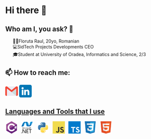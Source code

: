 

<h1> Hi there 👋 </h1>

<h2> Who am I, you ask? 🤔 </h2>
<ul style="list-style-type: none;">
<li>🤵🏻Floruta Raul, 20yo, Romanian
<li>💻SidTech Projects Developments CEO
<li>🎓Student at University of Oradea, Informatics and Science, 2/3
</ul>

<h2>📫 How to reach me:</h2>
<a href="mailto:floruta.raul25@email.com"><img src="./img/gmail.svg" width="40px" alt="gmail" /></a>
<a href="https://www.linkedin.com/in/raul-floruta-74993b203/"><img src="./img/linkedIn.svg" width="40px" alt="linkedIn" /></a>

<h2><u>Languages and Tools that I use</u></h2>
<img align="left" alt="C#" width="40px" src="https://raw.githubusercontent.com/devicons/devicon/2ae2a900d2f041da66e950e4d48052658d850630/icons/csharp/csharp-original.svg" style="padding-right:10px;"/>
<img align="left" alt="Microsoft .NET" width="40px" src="https://raw.githubusercontent.com/devicons/devicon/2ae2a900d2f041da66e950e4d48052658d850630/icons/dot-net/dot-net-original-wordmark.svg" style="padding-right:10px;"/>
<img align="left" alt="Python" width="40px" src="https://raw.githubusercontent.com/devicons/devicon/2ae2a900d2f041da66e950e4d48052658d850630/icons/python/python-original.svg" style="padding-right:10px;"/>
<img align="left" alt="JavaScript" width="40px" src="https://raw.githubusercontent.com/devicons/devicon/2ae2a900d2f041da66e950e4d48052658d850630/icons/javascript/javascript-original.svg" style="padding-right:10px;"/>
<img align="left" alt="TypeScript" width="40px" src="https://raw.githubusercontent.com/devicons/devicon/2ae2a900d2f041da66e950e4d48052658d850630/icons/typescript/typescript-original.svg" style="padding-right:10px;"/>
<img align="left" alt="CSS" width="40px" src="https://raw.githubusercontent.com/devicons/devicon/2ae2a900d2f041da66e950e4d48052658d850630/icons/css3/css3-original.svg" style="padding-right:10px;"/>
<img align="left" alt="HTML" width="40px" src="https://raw.githubusercontent.com/devicons/devicon/2ae2a900d2f041da66e950e4d48052658d850630/icons/html5/html5-original.svg" style="padding-right:10px;"/>



